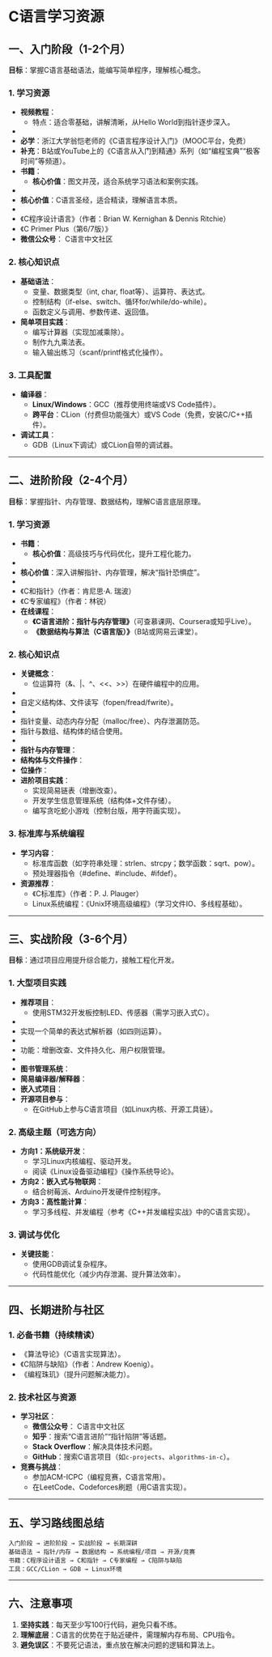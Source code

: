 # C语言学习资源

## 一、入门阶段（1-2个月）

**目标**：掌握C语言基础语法，能编写简单程序，理解核心概念。

### 1. 学习资源

- **视频教程**：
  - 特点：适合零基础，讲解清晰，从Hello World到指针逐步深入。
- 
- **必学**：浙江大学翁恺老师的《C语言程序设计入门》（MOOC平台，免费）
- **补充**：B站或YouTube上的《C语言从入门到精通》系列（如“编程宝典”“极客时间”等频道）。
- **书籍**：
  - **核心价值**：图文并茂，适合系统学习语法和案例实践。
- 
- **核心价值**：C语言圣经，适合精读，理解语言本质。
- 
- 《C程序设计语言》（作者：Brian W. Kernighan & Dennis Ritchie）
- 《C Primer Plus（第6/7版）》
- **微信公众号**：  C语言中文社区

### 2. 核心知识点

- **基础语法**：
  - 变量、数据类型（int, char, float等）、运算符、表达式。
  - 控制结构（if-else、switch、循环for/while/do-while）。
  - 函数定义与调用、参数传递、返回值。
- **简单项目实践**：
  - 编写计算器（实现加减乘除）。
  - 制作九九乘法表。
  - 输入输出练习（scanf/printf格式化操作）。

### 3. 工具配置

- **编译器**：
  - **Linux/Windows**：GCC（推荐使用终端或VS Code插件）。
  - **跨平台**：CLion（付费但功能强大）或VS Code（免费，安装C/C++插件）。
- **调试工具**：
  - GDB（Linux下调试）或CLion自带的调试器。

------

## 二、进阶阶段（2-4个月）

**目标**：掌握指针、内存管理、数据结构，理解C语言底层原理。

### 1. 学习资源

- **书籍**：
  - **核心价值**：高级技巧与代码优化，提升工程化能力。
- 
- **核心价值**：深入讲解指针、内存管理，解决“指针恐惧症”。
- 
- 《C和指针》（作者：肯尼思·A. 瑞波）
- 《C专家编程》（作者：林锐）
- **在线课程**：
  - **《C语言进阶：指针与内存管理》**（可查慕课网、Coursera或知乎Live）。
  - **《数据结构与算法（C语言版）》**（B站或网易云课堂）。

### 2. 核心知识点

- **关键概念**：
  - 位运算符（&、|、^、<<、>>）在硬件编程中的应用。
- 
- 自定义结构体、文件读写（fopen/fread/fwrite）。
- 
- 指针变量、动态内存分配（malloc/free）、内存泄漏防范。
- 指针与数组、结构体的结合使用。
- 
- **指针与内存管理**：
- **结构体与文件操作**：
- **位操作**：
- **进阶项目实践**：
  - 实现简易链表（增删改查）。
  - 开发学生信息管理系统（结构体+文件存储）。
  - 编写贪吃蛇小游戏（控制台版，用字符画实现）。

### 3. 标准库与系统编程

- **学习内容**：
  - 标准库函数（如字符串处理：strlen、strcpy；数学函数：sqrt、pow）。
  - 预处理器指令（#define、#include、#ifdef）。
- **资源推荐**：
  - 《C标准库》（作者：P. J. Plauger）
  - Linux系统编程：《Unix环境高级编程》（学习文件IO、多线程基础）。

------

## 三、实战阶段（3-6个月）

**目标**：通过项目应用提升综合能力，接触工程化开发。

### 1. 大型项目实践

- **推荐项目**：
  - 使用STM32开发板控制LED、传感器（需学习嵌入式C）。
- 
- 实现一个简单的表达式解析器（如四则运算）。
- 
- 功能：增删改查、文件持久化、用户权限管理。
- 
- **图书管理系统**：
- **简易编译器/解释器**：
- **嵌入式项目**：
- **开源项目参与**：
  - 在GitHub上参与C语言项目（如Linux内核、开源工具链）。

### 2. 高级主题（可选方向）

- **方向1：系统级开发**：
  - 学习Linux内核编程、驱动开发。
  - 阅读《Linux设备驱动编程》《操作系统导论》。
- **方向2：嵌入式与物联网**：
  - 结合树莓派、Arduino开发硬件控制程序。
- **方向3：高性能计算**：
  - 学习多线程、并发编程（参考《C++并发编程实战》中的C语言实现）。

### 3. 调试与优化

- **关键技能**：
  - 使用GDB调试复杂程序。
  - 代码性能优化（减少内存泄漏、提升算法效率）。

------

## 四、长期进阶与社区

### 1. 必备书籍（持续精读）

- 《算法导论》（C语言实现算法）。
- 《C陷阱与缺陷》（作者：Andrew Koenig）。
- 《编程珠玑》（提升问题解决能力）。

### 2. 技术社区与资源

- **学习社区**：
  - **微信公众号**：  C语言中文社区
  - **知乎**：搜索“C语言进阶”“指针陷阱”等话题。
  - **Stack Overflow**：解决具体技术问题。
  - **GitHub**：搜索C语言项目（如`c-projects`、`algorithms-in-c`）。
- **竞赛与挑战**：
  - 参加ACM-ICPC（编程竞赛，C语言常用）。
  - 在LeetCode、Codeforces刷题（用C语言实现）。

------

## 五、学习路线图总结

```
入门阶段 → 进阶阶段 → 实战阶段 → 长期深耕
基础语法 → 指针/内存 → 数据结构 → 系统编程/项目 → 开源/竞赛
书籍：C程序设计语言 → C和指针 → C专家编程 → C陷阱与缺陷
工具：GCC/CLion → GDB → Linux环境
```

------

## 六、注意事项

1. **坚持实践**：每天至少写100行代码，避免只看不练。
2. **理解底层**：C语言的优势在于贴近硬件，需理解内存布局、CPU指令。
3. **避免误区**：不要死记语法，重点放在解决问题的逻辑和算法上。